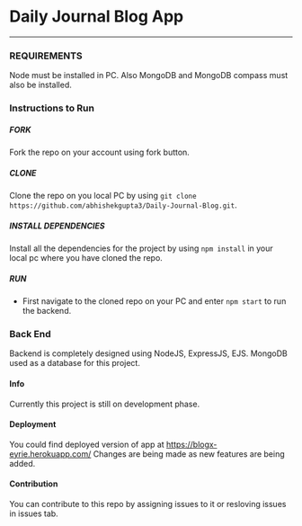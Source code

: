 # Daily Journal Blog App

-------------------------------------------------------------

### REQUIREMENTS
Node must be installed in PC.
Also MongoDB and MongoDB compass must also be installed.

### Instructions to Run

##### FORK
Fork the repo on your account using fork button.

##### CLONE
Clone the repo on you local PC by using `git clone https://github.com/abhishekgupta3/Daily-Journal-Blog.git`.

##### INSTALL DEPENDENCIES
Install all the dependencies for the project by using `npm install` in your local pc where you have cloned the repo.

##### RUN
- First navigate to the cloned repo on your PC and enter `npm start` to run the backend.

### Back End

Backend is completely designed using NodeJS, ExpressJS, EJS. MongoDB used as a database for this project.

#### Info
    
Currently this project is still on development phase.

#### Deployment

You could find deployed version of app at https://blogx-eyrie.herokuapp.com/
Changes are being made as new features are being added.

#### Contribution

You can contribute to this repo by assigning issues to it or resloving issues in issues tab.


